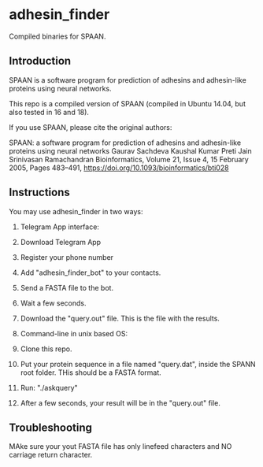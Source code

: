 # adhesin_finder
Compiled binaries for SPAAN.

## Introduction

SPAAN is a software program for prediction of adhesins and adhesin-like proteins using neural networks.

This repo is a compiled version of SPAAN (compiled in Ubuntu 14.04, but also tested in 16 and 18). 

If you use SPAAN, please cite the original authors:

SPAAN: a software program for prediction of adhesins and adhesin-like proteins using neural networks 
Gaurav Sachdeva  Kaushal Kumar  Preti Jain  Srinivasan Ramachandran
Bioinformatics, Volume 21, Issue 4, 15 February 2005, Pages 483–491, https://doi.org/10.1093/bioinformatics/bti028

## Instructions

You may use adhesin_finder in two ways:

1. Telegram App interface:
  1. Download Telegram App
  2. Register your phone number
  3. Add "adhesin_finder_bot" to your contacts.
  4. Send a FASTA file to the bot.
  5. Wait a few seconds.
  6. Download the "query.out" file. This is the file with the results.

2. Command-line in unix based OS:
  1. Clone this repo.
  2. Put your protein sequence in a file named "query.dat", inside the SPANN root folder. THis should be a FASTA format.
  3. Run: "./askquery"
  4. After a few seconds, your result will be in the "query.out" file.
    
## Troubleshooting

MAke sure your yout FASTA file has only linefeed characters and NO carriage return character.
